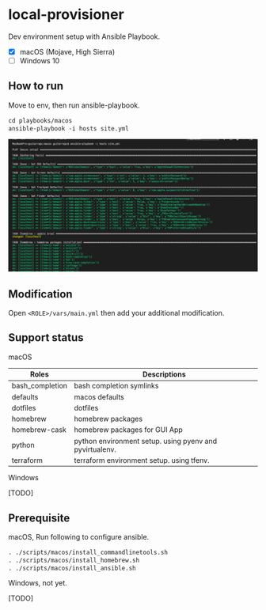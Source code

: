 # local-provisioner

Dev environment setup with Ansible Playbook.

- [x] macOS (Mojave, High Sierra)
- [ ] Windows 10

## How to run

Move to env, then run ansible-playbook.

```shell
cd playbooks/macos
ansible-playbook -i hosts site.yml
```

![](/readme_images/ansible_macos.png)

## Modification

Open `<ROLE>/vars/main.yml` then add your additional modification.

## Support status

macOS

Roles | Descriptions
---- | ----
bash_completion | bash completion symlinks
defaults | macos defaults
dotfiles | dotfiles
homebrew | homebrew packages
homebrew-cask | homebrew packages for GUI App
python | python environment setup. using pyenv and pyvirtualenv.
terraform | terraform environment setup. using tfenv.

Windows

[TODO]

## Prerequisite

macOS, Run following to configure ansible.

```shell
. ./scripts/macos/install_commandlinetools.sh
. ./scripts/macos/install_homebrew.sh
. ./scripts/macos/install_ansible.sh
```

Windows, not yet.

[TODO]